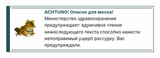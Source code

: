 <table style="line-height: 1.5em; font-size: 87.5%; clear: both; width: 80%; background-color: #fefefe; border-color:#255 #255 #255 #255; border-style: solid; border-width: 1px 1px 1px 10px; padding: 4px; margin: 5px auto; vertical-align: middle; text-align: left;">
<tbody><tr>
<td width="72px" height="auto"><img alt="Hypnotoad" src="img/64px-Hypnotoad_1.gif" width="64" height="64"></td>
<td style="vertical-align: middle">
<b><span style="color:#255;font-weight:bold">ACHTUNG! Опасно для моска!</span></b>
<br>Министерство здравоохранения предупреждает: вдумчивое чтение нижеследующего текста способно нанести непоправимый ущерб рассудку. Вас предупреждали.
</td></tr></tbody></table>